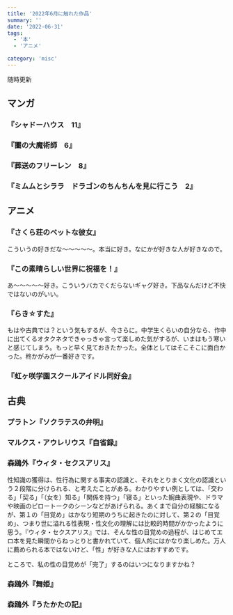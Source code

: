 ```yaml
---
title: '2022年6月に触れた作品'
summary: ''
date: '2022-06-31'
tags: 
  - '本'
  - 'アニメ'

category: 'misc'
---
```

随時更新

## マンガ

### 『シャドーハウス　11』

### 『圕の大魔術師　6』

### 『葬送のフリーレン　8』

### 『ミムムとシララ　ドラゴンのちんちんを見に行こう　2』

## アニメ

### 『さくら荘のペットな彼女』

こういうの好きだな～～～～～。本当に好き。なにかが好きな人が好きなので。

### 『この素晴らしい世界に祝福を！』

あ～～～～～好き。こういうバカでくだらないギャグ好き。下品なんだけど不快ではないのがいい。

### 『らき☆すた』

もはや古典では？という気もするが、今さらに。中学生くらいの自分なら、作中に出てくるオタクネタできゃっきゃ言って楽しめた気がするが、いまはもう寒いと感じてしまう。もっと早く見ておきたかった。全体としてはそこそこに面白かった。柊かがみが一番好きです。

### 『虹ヶ咲学園スクールアイドル同好会』

## 古典

### プラトン『ソクラテスの弁明』

### マルクス・アウレリウス『自省録』

### 森鴎外『ウィタ・セクスアリス』

性知識の獲得は、性行為に関する事実の認識と、それをとりまく文化の認識という２段階に分けられる、と考えたことがある。わかりやすい例としては、「交わる」「契る」「（女を）知る」「関係を持つ」「寝る」といった婉曲表現や、ドラマや映画のピロートークのシーンなどがあげられる。あくまで自分の経験になるが、第１の「目覚め」はかなり短期のうちに起きたのに対して、第２の「目覚め」、つまり世に溢れる性表現・性文化の理解には比較的時間がかかったように思う。『ウィタ・セクスアリス』では、そんな性の目覚めの過程が、はじめてエロ本を見た瞬間からねっとりと書かれていて、個人的にはかなり楽しめた。万人に薦められる本ではないけど、「性」が好きな人にはおすすめです。

ところで、私の性の目覚めが「完了」するのはいつになりますかね？

### 森鴎外『舞姫』

### 森鴎外『うたかたの記』
